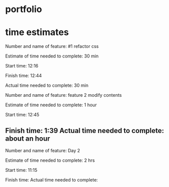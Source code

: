 # portfolio
# time estimates
Number and name of feature: #1 refactor css

Estimate of time needed to complete: 30 min

Start time: 12:16

Finish time: 12:44

Actual time needed to complete: 30 min

Number and name of feature: feature 2 modify contents

Estimate of time needed to complete: 1 hour

Start time: 12:45

Finish time: 1:39
Actual time needed to complete: about an hour
--
Number and name of feature: Day 2

Estimate of time needed to complete: 2 hrs

Start time: 11:15

Finish time: 
Actual time needed to complete: 
